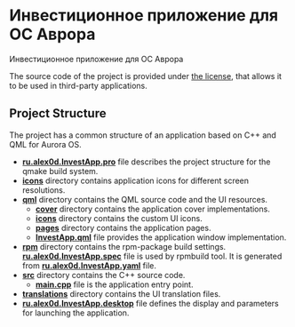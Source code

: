 # Инвестиционное приложение для ОС Аврора

Инвестиционное приложение для ОС Аврора

The source code of the project is provided under
[the license](LICENSE.BSD-3-CLAUSE.md),
that allows it to be used in third-party applications.

## Project Structure

The project has a common structure
of an application based on C++ and QML for Aurora OS.

* **[ru.alex0d.InvestApp.pro](ru.alex0d.InvestApp.pro)** file
  describes the project structure for the qmake build system.
* **[icons](icons)** directory contains application icons for different screen resolutions.
* **[qml](qml)** directory contains the QML source code and the UI resources.
  * **[cover](qml/cover)** directory contains the application cover implementations.
  * **[icons](qml/icons)** directory contains the custom UI icons.
  * **[pages](qml/pages)** directory contains the application pages.
  * **[InvestApp.qml](qml/InvestApp.qml)** file
    provides the application window implementation.
* **[rpm](rpm)** directory contains the rpm-package build settings.
  **[ru.alex0d.InvestApp.spec](rpm/ru.alex0d.InvestApp.spec)** file is used by rpmbuild tool.
  It is generated from **[ru.alex0d.InvestApp.yaml](rpm/ru.alex0d.InvestApp.yaml)** file.
* **[src](src)** directory contains the C++ source code.
  * **[main.cpp](src/main.cpp)** file is the application entry point.
* **[translations](translations)** directory contains the UI translation files.
* **[ru.alex0d.InvestApp.desktop](ru.alex0d.InvestApp.desktop)** file
  defines the display and parameters for launching the application.